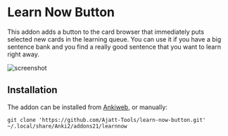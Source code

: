 # Learn Now Button
This addon adds a button to the card browser that immediately puts selected new cards
in the learning queue.
You can use it if you have a big sentence bank and you find a really good sentence
that you want to learn right away.

![screenshot](https://user-images.githubusercontent.com/69171671/94028820-bc621180-fdab-11ea-8adb-fde78e8ca008.jpg)

## Installation
The addon can be installed from [Ankiweb](blabla.com), or manually:
```
git clone 'https://github.com/Ajatt-Tools/learn-now-button.git' ~/.local/share/Anki2/addons21/learnnow
```
